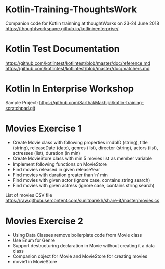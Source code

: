 # Kotlin-Training-ThoughtsWork
Companion code for Kotlin trainning at thoughtWorks on 23-24 June 2018
https://thoughtworkspune.github.io/kotlininenterprise/

# Kotlin Test Documentation
https://github.com/kotlintest/kotlintest/blob/master/doc/reference.md
https://github.com/kotlintest/kotlintest/blob/master/doc/matchers.md


# Kotlin In Enterprise Workshop

Sample Project:
https://github.com/SarthakMakhija/kotlin-training-scratchpad.git

# Movies Exercise 1
- Create Movie class with following properties
    imdbID (string), title (string), releaseDate (date), genres (list), director (string), actors (list), actresses (list), duration (in min)
- Create MovieStore class with min 5 movies list as member variable
- Implement following functions on MovieStore
- Find movies released in given releaseYear
- Find movies with duration greater than ‘n’ min
- Find movies with given actor (ignore case, contains string search)
- Find movies with given actress (ignore case, contains string search)

List of movies CSV file
https://raw.githubusercontent.com/sunitparekh/share-it/master/movies.cs

# Movies Exercise 2
- Using Data Classes remove boilerplate code from Movie class
- Use Enum for Genre
- Support destructuring declaration in Movie without creating it a data class
- Companion object for Movie and MovieStore for creating movies
- movie1 in MovieStore
